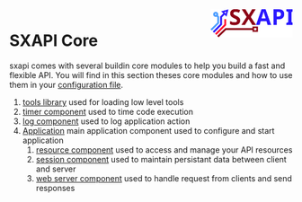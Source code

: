 <img align="right" height="50" src="https://raw.githubusercontent.com/startxfr/sxapi-core/v0.0.72-docker/docs/assets/logo.svg?sanitize=true">

# SXAPI Core

sxapi comes with several buildin core modules to help you build a fast and flexible API. 
You will find in this section theses core modules and how to use them in your 
[configuration file](../guides/2.Configure.md).

1. [tools library](tools.md) used for loading low level tools
2. [timer component](timer.md) used to time code execution
3. [log component](log.md) used to log application action
4. [Application](app.md) main application component used to configure and start application
   1. [resource component](resource.md) used to access and manage your API resources
   2. [session component](session.md) used to maintain persistant data between client and server
   3. [web server component](ws.md) used to handle request from clients and send responses
